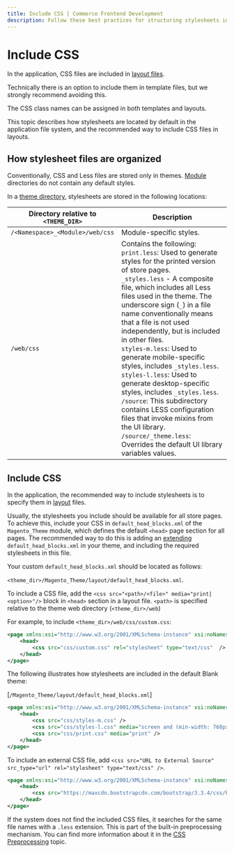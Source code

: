```yaml
---
title: Include CSS | Commerce Frontend Development
description: Follow these best practices for structuring stylesheets in Adobe Commerce and Magento Open Source themes.
---
```


# Include CSS

In the application, CSS files are included in [layout files](../layouts/index.md).

Technically there is an option to include them in template files, but we strongly recommend avoiding this.

<InlineAlert variant="info" slots="text"/>

The CSS class names can be assigned in both templates and layouts.

This topic describes how stylesheets are located by default in the application file system, and the recommended way to include CSS files in layouts.

## How stylesheet files are organized

Conventionally, CSS and Less files are stored only in themes. [Module](https://glossary.magento.com/module) directories do not contain any default styles.

In a [theme directory][], stylesheets are stored in the following locations:

Directory relative to `<THEME_DIR>` | Description
---------|----------
 `/<Namespace>_<Module>/web/css` | Module-specific styles. |
 `/web/css` | Contains the following:<br/>`print.less`: Used to generate styles for the printed version of store pages.<br />`_styles.less` - A composite file, which includes all Less files used in the theme. The underscore sign (`_`) in a file name conventionally means that a file is not used independently, but is included in other files.<br />`styles-m.less`: Used to generate mobile-specific styles, includes `_styles.less`.<br />`styles-l.less`: Used to generate desktop-specific styles, includes `_styles.less`.<br />`/source`: This subdirectory contains LESS configuration files that invoke mixins from the UI library.<br />`/source/_theme.less`: Overrides the default UI library variables values.

## Include CSS

In the application, the recommended way to include stylesheets is to specify them in [layout](https://glossary.magento.com/layout) files.

Usually, the stylesheets you include should be available for all store pages. To achieve this, include your CSS in `default_head_blocks.xml` of the `Magento_Theme` module, which defines the default `<head>` page section for all pages.
The recommended way to do this is adding an [extending](../layouts/extend.md) `default_head_blocks.xml` in your theme, and including the required stylesheets in this file.

Your custom `default_head_blocks.xml` should be located as follows:

`<theme_dir>/Magento_Theme/layout/default_head_blocks.xml`.

To include a CSS file, add the `<css src="<path>/<file>" media="print|<option>"/>` block in `<head>` section in a layout file. `<path>` is specified relative to the theme web directory (`<theme_dir>/web`)

For example, to include `<theme_dir>/web/css/custom.css`:

```xml
<page xmlns:xsi="http://www.w3.org/2001/XMLSchema-instance" xsi:noNamespaceSchemaLocation="urn:magento:framework:View/Layout/etc/page_configuration.xsd">
    <head>
        <css src="css/custom.css" rel="stylesheet" type="text/css"  />
    </head>
</page>
```

The following illustrates how stylesheets are included in the default Blank theme:

[`/Magento_Theme/layout/default_head_blocks.xml`]

```xml
<page xmlns:xsi="http://www.w3.org/2001/XMLSchema-instance" xsi:noNamespaceSchemaLocation="urn:magento:framework:View/Layout/etc/page_configuration.xsd">
    <head>
        <css src="css/styles-m.css" />
        <css src="css/styles-l.css" media="screen and (min-width: 768px)"/>
        <css src="css/print.css" media="print" />
    </head>
</page>
```

To include an external CSS file, add `<css src="URL to External Source" src_type="url" rel="stylesheet" type="text/css" />`.

```xml
<page xmlns:xsi="http://www.w3.org/2001/XMLSchema-instance" xsi:noNamespaceSchemaLocation="urn:magento:framework:View/Layout/etc/page_configuration.xsd">
    <head>
        <css src="https://maxcdn.bootstrapcdn.com/bootstrap/3.3.4/css/bootstrap-theme.min.css"  src_type="url" rel="stylesheet" type="text/css"  />
    </head>
</page>
```

<InlineAlert variant="info" slots="text"/>

If the system does not find the included CSS files, it searches for the same file names with a `.less` extension. This is part of the built-in preprocessing mechanism. You can find more information about it in the [CSS Preprocessing] topic.

[layout files]: ../layouts/index.md
[theme directory]: ../themes/structure.md
[CSS Preprocessing]: preprocess.md
